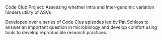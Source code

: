 Code Club Project: Assessing whether intra and inter-genomic variation hinders utility of ASVs

Developed over a series of Code Clus episodes led by Pat Schloss to answer an important question in microbiology and
develop comfort using tools to develop reproducible research practices. 

